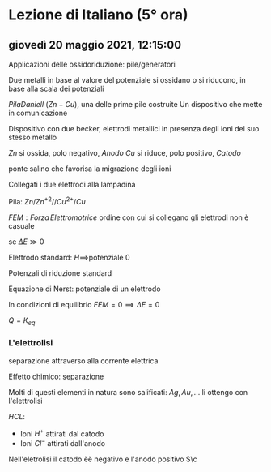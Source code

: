# Lezione di Italiano (5° ora)

## giovedì 20 maggio 2021, 12:15:00


Applicazioni delle ossidoriduzione:
pile/generatori

Due metalli in base al valore del potenziale si ossidano o si riducono, in base alla scala dei potenziali

$Pila Daniell$ ($Zn-Cu$), una delle prime pile costruite
Un dispositivo che mette in comunicazione  

Dispositivo con due becker, elettrodi metallici in presenza degli ioni del suo stesso metallo

$Zn$ si ossida, polo negativo, $Anodo$
$Cu$ si riduce, polo positivo, $Catodo$

ponte salino che favorisa la migrazione degli ioni

Collegati i due elettrodi alla lampadina


Pila:
$Zn/Zn^{+2}//Cu^{2+}/Cu$


$FEM:Forza\,Elettromotrice$
ordine con cui si collegano gli elettrodi non è casuale

se $\Delta E \gg0$


Elettrodo standard: $H \implies$potenziale 0 



Potenzali di riduzione standard


Equazione di Nerst: potenziale di un elettrodo

In condizioni di equilibrio 
$FEM=0\implies \Delta E=0$

$Q=K_{eq}$




### L'elettrolisi
separazione attraverso alla corrente elettrica



Effetto chimico: separazione

Molti di questi elementi in natura sono salificati: $Ag,Au,...$
li ottengo con l'elettrolisi

$HCL$:
* Ioni $H^{+}$ attirati dal catodo
* Ioni $Cl^{-}$ attirati dall'anodo

Nell'eletrolisi il catodo èè negativo e l'anodo positivo
$\c
<!--stackedit_data:
eyJoaXN0b3J5IjpbLTE5MzQ3MTM4NzgsLTE2ODM5ODcxOTYsNz
I1NTMxMTAwLC05MzU0NTM5MDRdfQ==
-->